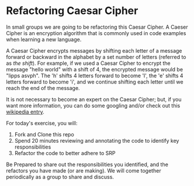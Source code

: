 # Refactoring Caesar Cipher

In small groups we are going to be refactoring this Caesar Cipher.  A Caeser Cipher is an encryption algorithm that is commonly used in code examples when learning a new language.  

A Caesar Cipher encrypts messages by shifting each letter of a message forward or backward in the alphabet by a set number of letters (referred to as _the shift_).  For example, if we used a Caesar Cipher to encrypt the message "hello world" with a shift of 4, the encrypted message would be "lipps asvph".  The 'h' shifts 4 letters forward to become 'l', the 'e' shifts 4 letters forward to become 'i', and we continue shifting each letter until we reach the end of the message.

It is not necessary to become an expert on the Caesar Cipher; but, if you want more information, you can do some googling and/or check out this [wikipedia entry](https://en.wikipedia.org/wiki/Caesar_cipher).

For today's exercise, you will:
1. Fork and Clone this repo
2. Spend 20 minutes reviewing and annotating the code to identify key responsibilities
3. Refactor the code to better adhere to SRP

Be Prepared to share out the responsibilities you identified, and the refactors you have made (or are making).  We will come together periodically as a group to share and discuss.
